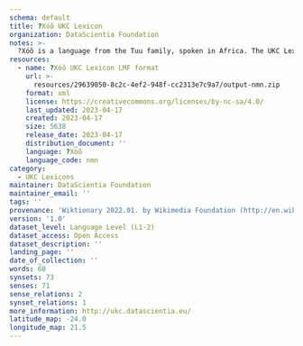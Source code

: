 ```yaml
---
schema: default
title: ?Xóõ UKC Lexicon
organization: DataScientia Foundation
notes: >-
  ?Xóõ is a language from the Tuu family, spoken in Africa. The UKC Lexicon of ?Xóõ is represented as a lexico-semantic network. It consists of words, word senses, synsets, as well as sense-level and synset-level relationships.
resources:
  - name: ?Xóõ UKC Lexicon LMF format
    url: >-
      resources/29639050-8c2c-4ef2-948f-cc2313e7c9a7/output-nmn.zip
    format: xml
    license: https://creativecommons.org/licenses/by-nc-sa/4.0/
    last_updated: 2023-04-17
    created: 2023-04-17
    size: 5638
    release_date: 2023-04-17
    distribution_document: ''
    language: ?Xóõ
    language_code: nmn
category:
  - UKC Lexicons
maintainer: DataScientia Foundation
maintainer_email: ''
tags: ''
provenance: 'Wiktionary 2022.01. by Wikimedia Foundation (http://en.wiktionary.org); CogNet 2.1 by Khuyagbaatar Batsuren, National University of Mongolia (http://cognet.ukc.disi.unitn.it); Antonymy 1.0 by Gábor Bella (http://ukc.datascientia.eu); Princeton WordNet 2.1 by Princeton University (https://wordnet.princeton.edu)'
version: '1.0'
dataset_level: Language Level (L1-2)
dataset_access: Open Access
dataset_description: ''
landing_page: ''
date_of_collection: ''
words: 68
synsets: 73
senses: 71
sense_relations: 2
synset_relations: 1
more_information: http://ukc.datascientia.eu/
latitude_map: -24.0
longitude_map: 21.5
---
```

